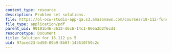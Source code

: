 ```yaml
---
content_type: resource
description: Problem set solutions.
file: https://ol-ocw-studio-app-qa.s3.amazonaws.com/courses/18-112-functions-of-a-complex-variable-fall-2008/97aced23bd5009b98b0f143610f59c2c_ps5.pdf
file_type: application/pdf
parent_uid: 90101b46-3632-d6c6-14c1-866a3b2f6cd1
resourcetype: Document
title: Solution for 18.112 ps 5
uid: 97aced23-bd50-09b9-8b0f-143610f59c2c
---
```

